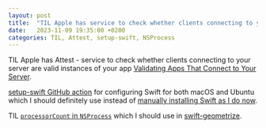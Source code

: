 ```yaml
---
layout: post
title:  "TIL Apple has service to check whether clients connecting to your server are valid instances of your app"
date:   2023-11-09 19:35:00 +0200
categories: TIL, Attest, setup-swift, NSProcess
---
```

TIL Apple has Attest - service to check whether clients connecting to your server are valid instances of your app [Validating Apps That Connect to Your Server](https://developer.apple.com/documentation/devicecheck/validating_apps_that_connect_to_your_server).

[setup-swift GitHub action](https://github.com/swift-actions/setup-swift) for configuring Swift for both macOS and Ubuntu which I should definitely use instead of [manually installing Swift as I do now](https://github.com/valeriyvan/swift-geometrize/blob/main/.github/workflows/build-run-tests-ubuntu.yml).

TIL [`processorCount` in `NSProcess`](https://developer.apple.com/documentation/foundation/nsprocessinfo/1415622-processorcount) which I should use in [swift-geometrize](https://github.com/valeriyvan/swift-geometrize).
